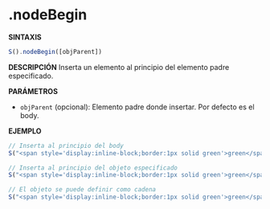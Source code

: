 # .nodeBegin

**SINTAXIS**
```javascript
S().nodeBegin([objParent])
```

**DESCRIPCIÓN**
Inserta un elemento al principio del elemento padre especificado.

**PARÁMETROS**
- `objParent` (opcional): Elemento padre donde insertar. Por defecto es el body.

**EJEMPLO**
```javascript
// Inserta al principio del body
S("<span style='display:inline-block;border:1px solid green'>green</span>").nodeBegin();

// Inserta al principio del objeto especificado
S("<span style='display:inline-block;border:1px solid green'>green</span>").nodeBegin(S("#prueba").obj);

// El objeto se puede definir como cadena
S("<span style='display:inline-block;border:1px solid green'>green</span>").nodeBegin("#prueba");
```